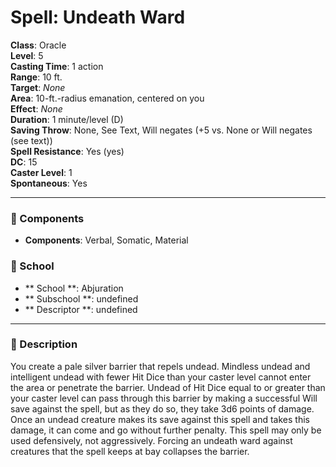 
# Spell: Undeath Ward
**Class**: Oracle  
**Level**: 5  
**Casting Time**: 1 action  
**Range**: 10 ft.  
**Target**: _None_  
**Area**: 10-ft.-radius emanation, centered on you  
**Effect**: _None_  
**Duration**: 1 minute/level (D)  
**Saving Throw**: None, See Text, Will negates (+5 vs. None or Will negates (see text))  
**Spell Resistance**: Yes (yes)  
**DC**: 15  
**Caster Level**: 1  
**Spontaneous**: Yes

---

### 🔮 Components
- **Components**: Verbal, Somatic, Material

### 🏫 School
- ** School **: Abjuration
- ** Subschool **: undefined
- ** Descriptor **: undefined
---

### 📜 Description
You create a pale silver barrier that repels undead. Mindless undead and intelligent undead with fewer Hit Dice than your caster level cannot enter the area or penetrate the barrier. Undead of Hit Dice equal to or greater than your caster level can pass through this barrier by making a successful Will save against the spell, but as they do so, they take 3d6 points of damage. Once an undead creature makes its save against this spell and takes this damage, it can come and go without further penalty. This spell may only be used defensively, not aggressively. Forcing an undeath ward against creatures that the spell keeps at bay collapses the barrier.
